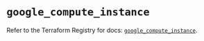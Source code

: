# `google_compute_instance`

Refer to the Terraform Registry for docs: [`google_compute_instance`](https://registry.terraform.io/providers/hashicorp/google/6.15.0/docs/resources/compute_instance).
